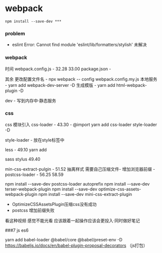 # webpack

`npm install --save-dev ***`

### problem

 - eslint
   Error: Cannot find module 'eslint/lib/formatters/stylish' 未解决







### webpack

时间
webpack.config.js - 32.28 33.00
package.json -

其余
更改配置文件名 - npx webpack -- config webpack.config.my.js
本地服务 - yarn add webpack-dev-server -D
生成模版 - yarn add html-webpack-plugin -D

dev - 写到内存中·静态服务


### css


css 模块引入
css-loader - 43.30 - @import
yarn add css-loader style-loader -D

style-loader - 放在style标签中

less - 49.10 yarn add

sass
stylus 49.40

min-css-extract-pulgin - 51.52 抽离样式  需要自己压缩文件-
增加浏览器前缀 - postcss-loader - 56.25 58.59


npm install --save-dev postcss-loader autoprefix
npm install --save-dev terser-webpack-plugin
npm install --save-dev optimize-css-assets-webpack-plugin
npm install --save-dev mini-css-extract-plugin

 - OptimizeCSSAssetsPlugin压缩css没有成功 
 - postcss 增加前缀失败

看这种视频 感觉不能光看 应该跟着一起操作应该会更投入·同时做好笔记

###7 js es6

yarn add babel-loader @babel/core @babel/preset-env -D
https://babeljs.io/docs/en/babel-plugin-proposal-decorators （js打包）


